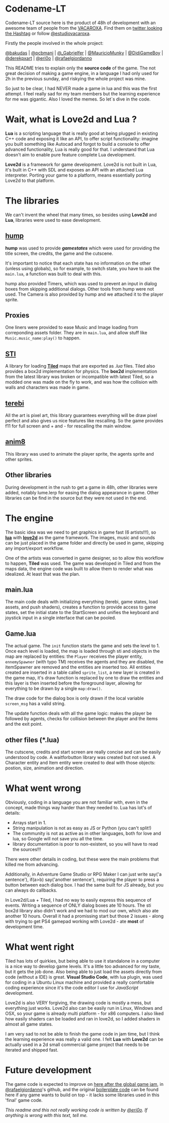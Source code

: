 # Codename-LT

Codename-LT source here is the product of 48h of development with an awesome team of people from the [VACAROXA](https://www.padrim.com.br/vacaroxa). 
Find them on [twitter looking the Hashtag](https://twitter.com/hashtag/vacaroxa?src=hash) or follow [@estudiovacaroxa](https://twitter.com/estudiovacaroxa).

Firstly the people involved in the whole project:

[@bakudas](https://twitter.com/bakudas) | [@pcbmani](https://twitter.com/pcbmani) | [@_Gabrielfer](https://twitter.com/_Gabrielfer) | [@MauricioMunky](https://twitter.com/MauricioMunky) | [@DidiGameBoy](https://twitter.com/DidiGameBoy) | [@derekpxart](https://twitter.com/derekpxart) | [@eri0o](https://twitter.com/eri0o) | [@rafaelgiordanno](https://twitter.com/rafaelgiordanno)


This README tries to explain only the **source code** of the game. The not great decision of
making a game engine, in a language I had only used for 2h in the previous sunday, and riskying the 
whole project was mine. 

So just to be clear, I had NEVER made a game in lua and this was the first attempt. 
I feel really sad for my team members but the learning experience for me was gigantic. Also I loved the memes.
So let`s dive in the code.

# Wait, what is Love2d and Lua ?

**Lua** is a scripting language that is really good at being plugged in existing C++ code and exposing it
like an API, to offer script functionality: imagine you built something like Autocad and forgot to 
build a console to offer advanced functionality, Lua is really good for that. I understand that Lua
doesn't aim to enable pure feature complete Lua development.

**Love2d** is a framework for game development. Love2d is not built in Lua, it's built in C++ with SDL and 
exposes an API with an attached Lua interpreter. Porting your game to a platform, means essentially porting
Love2d to that platform. 

# The libraries

We can't invent the wheel that many times, so besides using **Love2d** and **Lua**, libraries were used
to ease development.

## [hump](https://github.com/vrld/hump) 

**hump** was used to provide ***gamestates*** which were used for providing the title screen, 
the credits, the game and the cutscene. 

It's important to notice that each state has no information on the other (unless using globals),
so for example, to switch state, you have to ask the `main.lua`, a function was built to deal with this.

hump also provided Timers, which was used to prevent an input in dialog boxes from skipping additional 
dialogs. Other tools from hump were not used. The Camera is also provided by hump and we attached it to
the player sprite.

## Proxies

One liners were provided to ease Music and Image loading from correponding assets folder. 
They are in `main.lua`, and allow stuff like `Music.music_name:play()` to happen.

## [STI](https://github.com/karai17/Simple-Tiled-Implementation) 

A library for loading [**Tiled**](http://www.mapeditor.org/) maps that are exported as *.lua* files.
Tiled also provides a box2d implementation for physics. The **box2d** implementation from the latest library
was broken or incompatible with latest Tiled, so a modded one was made on the fly to work, and was
how the collision with walls and characters was made in game.

## [terebi](https://github.com/oniietzschan/terebi)

All the art is pixel art, this library guarantees everything will be draw pixel perfect and also
gives us nice features like rescalling. So the game provides f11 for full screen and + and - for rescalling
the main window.

## [anim8](https://github.com/kikito/anim8)

This library was used to animate the player sprite, the agents sprite and other sprites.

## Other libraries

During development in the rush to get a game in 48h, other libraries were added, notably lume.lerp for
easing the dialog appearance in game. Other libraries can be find in the source but they were not used in the end.

# The engine

The basic idea was we need to get graphics in game fast (6 artists!!!), so [**lua**](https://www.lua.org/) with 
[**love2d**](https://love2d.org/) as the game framework. The images, music and sounds can be just placed in the
game folder and directly be used in game, skipping any import/export workflow. 

One of the artists was converted in game designer, so to allow this workflow to happen, **Tiled** was used.
The game was developed in Tiled and from the maps data, the engine code was built to allow them to render
what was idealized. At least that was the plan.

## main.lua

The main code deals with initializing everything (terebi, game states, load assets, and push shaders), 
creates a function to provide access to game states, set the initial state to the StartScreen and unifies 
the keyboard and joystick input in a single interface that can be pooled.

## Game.lua

The actual game. The `init` function starts the game and sets the level to 1. Once each level is loaded,
the map is loaded through sti and objects in the map are replaced by entities: the `Player` receives the 
player entity, `ennemySpawner` (with typo TM) receives the agents and they are disabled, the itemSpawner 
are removed and the entities are inserted too. All entities created are inserted in a table called `sprite_list`,
a new layer is created in the game map, it's draw function is replaced by one to draw the entities and this 
layer is then inserted before the foreground layer, allowing for everything to be drawn by a single `map:draw()`.

The draw code for the dialog box is only drawn if the local variable `screen_msg` has a valid string.

The update function deals with all the game logic: makes the player be followed by agents, checks for collision
between the player and the items and the exit point.

## other files (*.lua)

The cutscene, credits and start screen are really concise and can be easily understood by code. A waitforbutton library
was created but not used. A Character entity and Item entity were created to deal with those objects: postion, size,
animation and direction.

# What went wrong 

Obviously, coding in a language you are not familiar with, even in the concept, made things way harder than
they needed to. Lua has lot's of details:

- Arrays start in 1.
- String manipulation is not as easy as JS or Python (you can't split!)
- The community is not as active as in other languages, both for love and lua, so Google will not save you all the time.
- library documentation is poor to non-existent, so you will have to read the sources!!!

There were other details in coding, but these were the main problems that killed me from advancing.

Additionally, in Adventure Game Studio or RPG Maker I can just write say('a sentence'), if(a>b) say('another sentence'),
requiring the player to press a button between each dialog box. I had the same built for JS already, but you can always do
callbacks. 

In Love2d/Lua + Tiled, I had no way to easily express this sequence of events. Writing a sequence of ONLY dialog boxes ate 
10 hours. The sti box2d library also didn't work and we had to mod our own, which also ate another 10 hours. Overall it
had a promissing start but those 2 issues - along with trying to get PS4 gamepad working with Love2d - ate **most** of 
development time.

# What went right 

Tiled has lots of quirkies, but being able to use it standalone in a computer is a nice way to develop game levels.
It's a little too advanced for my taste, but it gets the job done. Also being able to just load the assets directly 
from code (without a IDE) is great. **Visual Studio Code**, with lua plugin, was used for coding in a Ubuntu Linux 
machine and provided a really comfortable coding experience since it's the code editor I use for *JavaScript* development.

Love2d is also VERY forgiving, the drawing code is mostly a mess, but everything just works. Love2d also can be easily
run in Linux, Windows and OSX, so your game is already multi platform - for x86 computers. I also liked how easily 
shaders can be loaded and ran in love2d, so I added shaders in almost all game states.

I am very sad to not be able to finish the game code in jam time, but I think the learning experience was really a valid
one. I felt **Lua** with **Love2d** can be actually used in a 2d small commercial game project that needs to be iterated
and shipped fast.

# Future development

The game code is expected to improve on [here after the global game jam](https://github.com/RafaelGiordanno/ggj18zodiac), 
in [@rafaelgiordanno](https://twitter.com/rafaelgiordanno)'s github, and the original [boilerplate code](https://github.com/ericoporto/myFirstLove) 
can be found here if any game wants to build on top - it lacks some libraries used in this 'final' game code.


*This readme and this not really working code is written by [@eri0o](https://twitter.com/eri0o). If anything is wrong with this text, tell me.*
